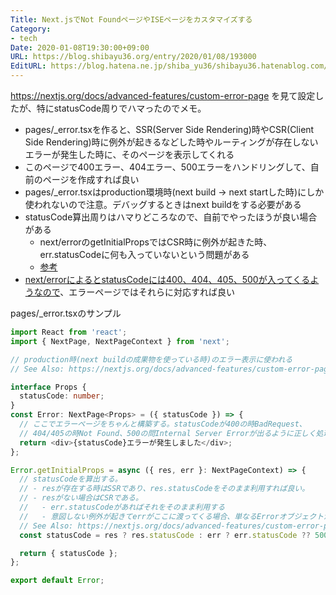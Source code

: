 ```yaml
---
Title: Next.jsでNot FoundページやISEページをカスタマイズする
Category:
- tech
Date: 2020-01-08T19:30:00+09:00
URL: https://blog.shibayu36.org/entry/2020/01/08/193000
EditURL: https://blog.hatena.ne.jp/shiba_yu36/shibayu36.hatenablog.com/atom/entry/26006613494205780
---
```


https://nextjs.org/docs/advanced-features/custom-error-page を見て設定したが、特にstatusCode周りでハマったのでメモ。

- pages/_error.tsxを作ると、SSR(Server Side Rendering)時やCSR(Client Side Rendering)時に例外が起きるなどした時やルーティングが存在しないエラーが発生した時に、そのページを表示してくれる
- このページで400エラー、404エラー、500エラーをハンドリングして、自前のページを作成すれば良い
- pages/_error.tsxはproduction環境時(next build -> next startした時)にしか使われないので注意。デバッグするときはnext buildをする必要がある
- statusCode算出周りはハマりどころなので、自前でやったほうが良い場合がある
    - next/errorのgetInitialPropsではCSR時に例外が起きた時、err.statusCodeに何も入っていないという問題がある
    - [参考](https://github.com/zeit/next.js/blob/32ec4f691393038e69cd3f2e59c462879b83078d/packages/next/pages/_error.tsx#L27..L28)
- [next/errorによるとstatusCodeには400、404、405、500が入ってくるようなので](https://github.com/zeit/next.js/blob/32ec4f691393038e69cd3f2e59c462879b83078d/packages/next/pages/_error.tsx#L5..L10
)、エラーページではそれらに対応すれば良い

pages/_error.tsxのサンプル
```typescript
import React from 'react';
import { NextPage, NextPageContext } from 'next';

// production時(next buildの成果物を使っている時)のエラー表示に使われる
// See Also: https://nextjs.org/docs/advanced-features/custom-error-page

interface Props {
  statusCode: number;
}
const Error: NextPage<Props> = ({ statusCode }) => {
  // ここでエラーページをちゃんと構築する。statusCodeが400の時BadRequest、
  // 404/405の時Not Found、500の問Internal Server Errorが出るように正しく処理すれば良いだろう
  return <div>{statusCode}エラーが発生しました</div>;
};

Error.getInitialProps = async ({ res, err }: NextPageContext) => {
  // statusCodeを算出する。
  // - resが存在する時はSSRであり、res.statusCodeをそのまま利用すれば良い。
  // - resがない場合はCSRである。
  //   - err.statusCodeがあればそれをそのまま利用する
  //   - 意図しない例外が起きてerrがここに渡ってくる場合、単なるErrorオブジェクトが入っていてstatusCodeプロパティがない。errがある時点でISEなので500にする
  // See Also: https://nextjs.org/docs/advanced-features/custom-error-page
  const statusCode = res ? res.statusCode : err ? err.statusCode ?? 500 : 404;

  return { statusCode };
};

export default Error;
```
